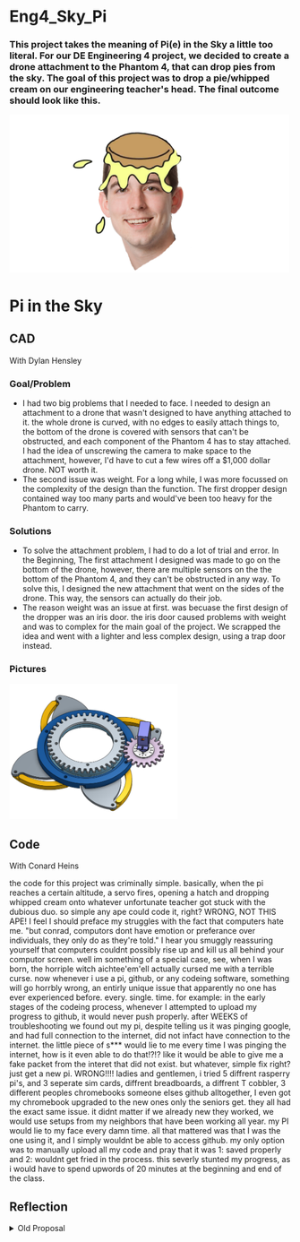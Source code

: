 # Eng4_Sky_Pi

### This project takes the meaning of Pi(e) in the Sky a little too literal. For our DE Engineering 4 project, we decided to create a drone attachment to the Phantom 4, that can drop pies from the sky. The goal of this project was to drop a pie/whipped cream on our engineering teacher's head. The final outcome should look like this.

<img src="https://github.com/cheins48/Eng4_Sky_Pi/blob/main/Pie.png?raw=true" width="500">

# Pi in the Sky

## CAD
With Dylan Hensley

### Goal/Problem

- I had two big problems that I needed to face. I needed to design an attachment to a drone that wasn't designed to have anything attached to it. the whole drone is curved, with no edges to easily attach things to, the bottom of the drone is covered with sensors that can't be obstructed, and each component of the Phantom 4 has to stay attached. I had the idea of unscrewing the camera to make space to the attachment, however, I'd have to cut a few wires off a $1,000 dollar drone. NOT worth it.
- The second issue was weight. For a long while, I was more focussed on the complexity of the design than the function. The first dropper design contained way too many parts and would've been too heavy for the Phantom to carry.

### Solutions

- To solve the attachment problem, I had to do a lot of trial and error. In the Beginning, The first attachment I designed was made to go on the bottom of the drone, however, there are multiple sensors on the the bottom of the Phantom 4, and they can't be obstructed in any way. To solve this, I designed the new attachment that went on the sides of the drone. This way, the sensors can actually do their job.
- The reason weight was an issue at first. was becuase the first design of the dropper was an iris door. the iris door caused problems with weight and was to complex for the main goal of the project. We scrapped the idea and went with a lighter and less complex design, using a trap door instead.

### Pictures

<img src="https://github.com/cheins48/Eng4_Sky_Pi/blob/main/Screenshot%20(66).png?raw=true" width="300">


## Code
With Conard Heins

the code for this project was criminally simple. basically, when the pi reaches a certain altitude, a servo fires, opening a hatch and dropping whipped cream onto whatever unfortunate teacher got stuck with the dubious duo.  so simple any ape could code it, right?  WRONG, NOT THIS APE! I feel I should preface my struggles with the fact that computers hate me.  "but conrad, computors dont have emotion or preferance over individuals, they only do as they're told." I hear you smuggly reassuring yourself that computers couldnt possibly rise up and kill us all behind your computor screen.  well im something of a special case, see, when I was born, the horriple witch aichtee'em'ell actually cursed me with a terrible curse.  now whenever i use a pi, github, or any codeing software, something will go horrbly wrong, an entirly unique issue that apparently no one has ever experienced before. every. single. time.  for example:  in the early stages of the codeing process, whenever I attempted to upload my progress to github, it would never push properly.  after WEEKS of troubleshooting we found out my pi, despite telling us it was pinging google, and had full connection to the internet, did not infact have connection to the internet.  the little piece of s*** would lie to me every time I was pinging the internet, how is it even able to do that!?!? like it would be able to give me a fake packet from the interet that did not exist.  but whatever, simple fix right?  just get a new pi.  WRONG!!!! ladies and gentlemen, i tried 5 diffrent rasperry pi's, and 3 seperate sim cards, diffrent breadboards, a diffrent T cobbler, 3 different peoples chromebooks someone elses github alltogether, I even got my chromebook upgraded to the new ones only the seniors get.  they all had the exact same issue.  it didnt matter if we already new they worked, we would use setups from my neighbors that have been working all year.  my PI would lie to my face every damn time.  all that mattered was that I was the one using it, and I simply wouldnt be able to access github.  my only option was to manually upload all my code and pray that it was 1: saved properly and 2: wouldnt get fried in the process. this severly stunted my progress, as i would have to spend upwords of 20 minutes at the beginning and end of the class.  

## Reflection

<details><summary>Old Proposal</summary>
 
 
 # Proposal

For this years PI in the sky project me and dylan decided to make a thomas the tie fighter drone.  we think it would be a poetic end to our in class independent projects, as our first project together was thomas the dank tank.  we were inspired by this offhand photo we found. 

![alt text](https://github.com/cheins48/Eng4_Sky_Pi/blob/main/IThomas_the_TIE_fighter_drone_by_Null_Hypothesis_-_Thingiverse.jpg?raw=true)

## Problem
I do not have a thomas the tie fighter drone. This is a huge issue. Plus, Our first project (thomas the dank tank), was cut off at the last minute so we would like to let the Dank tank go out in a bang.

## Solution
make a thomas the tie fighter drone that shoots lasers and scares children.

## Some forseeable bumps in the road include:
1. the shape of tie fighters are really strange.  the walls and the shape of the cockpit will introduce a interesting challenge of space (get it, like space wars) managment.
2. weight,  goes hand in hand w/ the previous issue of shape.  but the walls will introduce a lot more weght to the build, the choice of material will be very important.  it will probably be styrofoam.
3. drone parts (see shopping list at bottom of page).  apparently we have a lot of these in the lab from an old Eng4 project but me and dylan havent seen any of them.
4. learning to program the drone parts.  the most annoying part of this is that there are countless drone coding tutorials ive found, but most are useless until I know what kind of harware I'm working with.
5. figuring out what out PI is gonna do.  the current plan is to make it turn laser pointers on and make a "pew" sound.

## Media/Design concepts
<img src="https://github.com/cheins48/Eng4_Sky_Pi/blob/main/Screenshot%20(29).png?raw=true" width="700">
<img src="https://github.com/cheins48/Eng4_Sky_Pi/blob/main/WIN_20220210_10_05_11_Pro.jpg?raw=true" width="700">

### Sudo Code For Laser
 ``` python
import pygame

# When turned on speaker plays downloaded audio

pygame.mixer.init()
pygame.mixer.music.load("myFile.wav")
pygame.mixer.music.play()
while pygame.mixer.music.get_busy() == True:
    continue
    
# When button on controller is pressed, laser go pew pew.
# When button is pressed, signal reaches laser's power sourse and turns on

```


## Links
most of the information about drones that we are learning comes from this really exellent two part youtube series on drone theory by riley morgan (linked here: https://www.youtube.com/watch?v=K05UwsiqZ_E&list=PLwQuIH2CxvuNwSc9hrZjqlJOshi5iXb3l)
video on making budget racing drone, also where we got our parts list.  https://www.youtube.com/watch?v=GFNGUDT_9_c
website for making a laser pointer. https://makersportal.com/blog/2019/5/27/diy-cat-laser-pointer-toy

Supplies need for project
[Shopping list](https://docs.google.com/document/d/1tPvGNWoNBOXyaVN1nHXxPhS11FHQBHK2nczqA5JGK0U/edit?usp=sharing)

[Flight concept](https://www.youtube.com/watch?v=Lkd2jHDpMM0)

## Schedule

We will only plan two to three weeks at a time to maintain flexablity.

our first three weeks will be dedicated to getting the PI stuff outta the way. 
feb 21st to 26th getting the lazer code opperational
feb 28th to march 2nd getting the speaker working
march 4th to 9th *Might* be dedicated to getting a signal from a remote and controling it remotly with a controller depending on whether we have a micro reciever, and if we are able to get the other weeks done.

https://cvilleschools.onshape.com/documents/d02f9702869bb797ed84e06b/w/fb1974f453891c9a477c8c79/e/1e578d433cdf4da34e018e66

_________________________________________________________________________________________________________________________________________________________________________________

# Project Pivot

## Problems

- Due to some unpredicted issues, we have changed our project backed to the whipped cream launching drone. We already have the rough drafts and the cost of our project will be reduced. The drone would have an attachment that could drop whipped cream on people. (Mr.Miller)

## Rough draft


<img src="https://github.com/cheins48/Eng4_Sky_Pi/blob/main/Screenshot%20(34).png?raw=true" width="700">

[Rough draft](https://cvilleschools.onshape.com/documents/7b0aa35e39150dcdb07f0aa1/w/73e9bc6d49cae74f99640450/e/dae8bcf0fcdd82229f5a84aa)

## New Shopping list

[Shopping list](https://docs.google.com/document/d/1tPvGNWoNBOXyaVN1nHXxPhS11FHQBHK2nczqA5JGK0U/edit?usp=sharing)

## Risks

- We altered our project a little late in the game but we still think that this is the best decision.
- We might have some complications with weight while making the whipped cream launcher.
- whipped cream = mess

 
</details>
